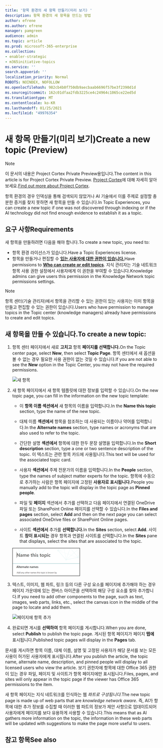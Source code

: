 ```yaml
---
title: '항목 환경의 새 항목 만들기(미리 보기) '
description: 항목 환경의 새 항목을 만드는 방법
author: efrene
ms.author: efrene
manager: pamgreen
audience: admin
ms.topic: article
ms.prod: microsoft-365-enterprise
ms.collection:
- enabler-strategic
- m365initiative-topics
ms.service: ''
search.appverid: ''
localization_priority: Normal
ROBOTS: NOINDEX, NOFOLLOW
ms.openlocfilehash: 982cb4b0f750db9aecbaab6696f57be3f2390d1d
ms.sourcegitcommit: 162c01dfaa2fdb3225ce4c24964c1065ce22ed5d
ms.translationtype: MT
ms.contentlocale: ko-KR
ms.lasthandoff: 01/25/2021
ms.locfileid: "49976354"
---
```

# <a name="create-a-new-topic-preview"></a><span data-ttu-id="b349e-103">새 항목 만들기(미리 보기)</span><span class="sxs-lookup"><span data-stu-id="b349e-103">Create a new topic (Preview)</span></span>

> [!Note] 
> <span data-ttu-id="b349e-104">이 문서의 내용은 Project Cortex Private Preview용입니다.</span><span class="sxs-lookup"><span data-stu-id="b349e-104">The content in this article is for Project Cortex Private Preview.</span></span> <span data-ttu-id="b349e-105">[Project Cortex](https://aka.ms/projectcortex)에 대해 자세히 알아보세요.</span><span class="sxs-lookup"><span data-stu-id="b349e-105">[Find out more about Project Cortex](https://aka.ms/projectcortex).</span></span>

<span data-ttu-id="b349e-106">항목 환경의 경우 인덱싱을 통해 검색되지 않았거나 AI 기술에서 이를 주제로 설정할 충분한 증거를 찾지 못하면 새 항목을 만들 수 있습니다.</span><span class="sxs-lookup"><span data-stu-id="b349e-106">In Topic Experiences, you can create a new topic if one was not discovered through indexing or if the AI technology did not find enough evidence to establish it as a topic.</span></span>

## <a name="requirements"></a><span data-ttu-id="b349e-107">요구 사항</span><span class="sxs-lookup"><span data-stu-id="b349e-107">Requirements</span></span>

<span data-ttu-id="b349e-108">새 항목을 만들하려면 다음을 해야 합니다.</span><span class="sxs-lookup"><span data-stu-id="b349e-108">To create a new topic, you need to:</span></span>
- <span data-ttu-id="b349e-109">항목 환경 라이선스가 있습니다.</span><span class="sxs-lookup"><span data-stu-id="b349e-109">Have a Topic Experiences license.</span></span>
- <span data-ttu-id="b349e-110">항목을 만들거나 편집할 수 [**있는 사용자에 대한 권한이 있습니다.**](https://docs.microsoft.com/microsoft-365/knowledge/topic-experiences-user-permissions)</span><span class="sxs-lookup"><span data-stu-id="b349e-110">Have permissions to [**Who can create or edit topics**](https://docs.microsoft.com/microsoft-365/knowledge/topic-experiences-user-permissions).</span></span> <span data-ttu-id="b349e-111">지식 관리자는 기술 네트워크 항목 사용 권한 설정에서 사용자에게 이 권한을 부여할 수 있습니다.</span><span class="sxs-lookup"><span data-stu-id="b349e-111">Knowledge admins can give users this permission in the Knowledge Network topic permissions settings.</span></span> 

> [!Note] 
> <span data-ttu-id="b349e-112">항목 센터(기술 관리자)에서 항목을 관리할 수 있는 권한이 있는 사용자는 이미 항목을 만들고 편집할 수 있는 권한이 있습니다.</span><span class="sxs-lookup"><span data-stu-id="b349e-112">Users who have permission to manage topics in the Topic center (knowledge managers) already have permissions to create and edit topics.</span></span>

## <a name="to-create-a-new-topic"></a><span data-ttu-id="b349e-113">새 항목을 만들 수 있습니다.</span><span class="sxs-lookup"><span data-stu-id="b349e-113">To create a new topic:</span></span>

1. <span data-ttu-id="b349e-114">항목 센터 페이지에서 새로 **고치고** 항목 **페이지를 선택합니다.**</span><span class="sxs-lookup"><span data-stu-id="b349e-114">On the Topic center page, select **New**, then select **Topic Page**.</span></span> <span data-ttu-id="b349e-115">항목 센터에서 새 옵션을  볼 수 없는 경우 필요한 사용 권한이 없는 것일 수 있습니다.</span><span class="sxs-lookup"><span data-stu-id="b349e-115">If you are not able to see the **New** option in the Topic Center, you may not have the required permissions.</span></span>

    ![새 항목](../media/knowledge-management/k-new-topic.png)

2. <span data-ttu-id="b349e-117">새 항목 페이지에서 새 항목 템플릿에 대한 정보를 입력할 수 있습니다.</span><span class="sxs-lookup"><span data-stu-id="b349e-117">On the new topic page, you can fill in the information on the new topic template:</span></span>

    - <span data-ttu-id="b349e-118">이 **항목 이름 섹션에서** 새 항목의 이름을 입력합니다.</span><span class="sxs-lookup"><span data-stu-id="b349e-118">In the **Name this topic** section, type the name of the new topic.</span></span>
    
    - <span data-ttu-id="b349e-119">대체 이름 **섹션에서** 항목을 참조하는 데 사용되는 이름이나 약어를 입력합니다.</span><span class="sxs-lookup"><span data-stu-id="b349e-119">In the **Alternate names** section, type names or acronyms that are also used to refer to the topic.</span></span>
    
    - <span data-ttu-id="b349e-120">간단한 설명 **섹션에서** 항목에 대한 한두 문장 설명을 입력합니다.</span><span class="sxs-lookup"><span data-stu-id="b349e-120">In the **Short description** section, type a one or two sentence description of the topic.</span></span> <span data-ttu-id="b349e-121">이 텍스트는 관련 항목 카드에 사용됩니다.</span><span class="sxs-lookup"><span data-stu-id="b349e-121">This text will be used for the associated topic card.</span></span>
    
    - <span data-ttu-id="b349e-122">사용자 **섹션에서** 주제 전문가의 이름을 입력합니다.</span><span class="sxs-lookup"><span data-stu-id="b349e-122">In the **People** section, type the names of subject matter experts for the topic.</span></span> <span data-ttu-id="b349e-123">항목에 수동으로 추가하는 사람은 항목 페이지에 고정된 **사용자로 표시됩니다.**</span><span class="sxs-lookup"><span data-stu-id="b349e-123">People you manually add to the topic will display in the topic page as **Pinned people**.</span></span>
    
    - <span data-ttu-id="b349e-124">파일 및 **페이지** 섹션에서  추가를 선택하고 다음 페이지에서 연결된 OneDrive 파일 또는 SharePoint Online 페이지를 선택할 수 있습니다.</span><span class="sxs-lookup"><span data-stu-id="b349e-124">In the **Files and pages** section, select **Add** and then on the next page you can select associated OneDrive files or SharePoint Online pages.</span></span>
    
    - <span data-ttu-id="b349e-125">사이트 **섹션에서** 추가를 **선택합니다.**</span><span class="sxs-lookup"><span data-stu-id="b349e-125">In the **Sites** section, select **Add**.</span></span> <span data-ttu-id="b349e-126">사이트  **창이 표시되는** 경우 항목과 연결된 사이트를 선택합니다.</span><span class="sxs-lookup"><span data-stu-id="b349e-126">In the  **Sites** pane that displays, select the sites that are associated to the topic.</span></span>

    ![새 항목 페이지](../media/knowledge-management/k-new-topic-page.png)
    
3. <span data-ttu-id="b349e-128">텍스트, 이미지, 웹 파트, 링크 등의 다른 구성 요소를 페이지에 추가해야 하는 경우 페이지 가운데에 있는 캔버스 아이콘을 선택하여 해당 구성 요소를 찾아 추가합니다.</span><span class="sxs-lookup"><span data-stu-id="b349e-128">If you need to add other components to the page, such as text, images, web parts, links, etc., select the canvas icon in the middle of the page to locate and add them.</span></span>

    ![페이지에 항목 추가](../media/knowledge-management/static-icon.png)

4. <span data-ttu-id="b349e-130">완료되면 게시를 **선택하여** 항목 페이지를 게시합니다.</span><span class="sxs-lookup"><span data-stu-id="b349e-130">When you are done, select **Publish** to publish the topic page.</span></span> <span data-ttu-id="b349e-131">게시된 항목 페이지가 페이지 **탭에** 표시됩니다.</span><span class="sxs-lookup"><span data-stu-id="b349e-131">Published topic pages will display in the **Pages** tab.</span></span>

<span data-ttu-id="b349e-132">문서를 게시하면 항목 이름, 대체 이름, 설명 및 고정된 사용자가 해당 문서를 보는 모든 사용이 허가된 사용자에게 표시됩니다.</span><span class="sxs-lookup"><span data-stu-id="b349e-132">After you publish the article, the topic name, alternate name, description, and pinned people will display to all licensed users who view the article.</span></span> <span data-ttu-id="b349e-133">보기 권한자에 항목에 대한 Office 365 권한이 있는 경우 파일, 페이지 및 사이트가 항목 페이지에만 표시됩니다.</span><span class="sxs-lookup"><span data-stu-id="b349e-133">Files, pages, and sites will only appear in the topic page if the viewer has Office 365 permissions to the item.</span></span> 

<span data-ttu-id="b349e-134">새 항목 페이지는 지식 네트워크를 인식하는 웹 *파트로 구성됩니다.*</span><span class="sxs-lookup"><span data-stu-id="b349e-134">The new topic page is made up of web parts that are *knowledge network aware*.</span></span> <span data-ttu-id="b349e-135">즉, AI가 항목에 대한 추가 정보를 수집할 때 이러한 웹 파트의 정보가 제안 사항으로 업데이트되어 사용자에게 페이지를 보다 유용하게 사용할 수 있습니다.</span><span class="sxs-lookup"><span data-stu-id="b349e-135">This means that as AI gathers more information on the topic, the information in these web parts will be updated with suggestions to make the page more useful to users.</span></span>

## <a name="see-also"></a><span data-ttu-id="b349e-136">참고 항목</span><span class="sxs-lookup"><span data-stu-id="b349e-136">See also</span></span>



  






